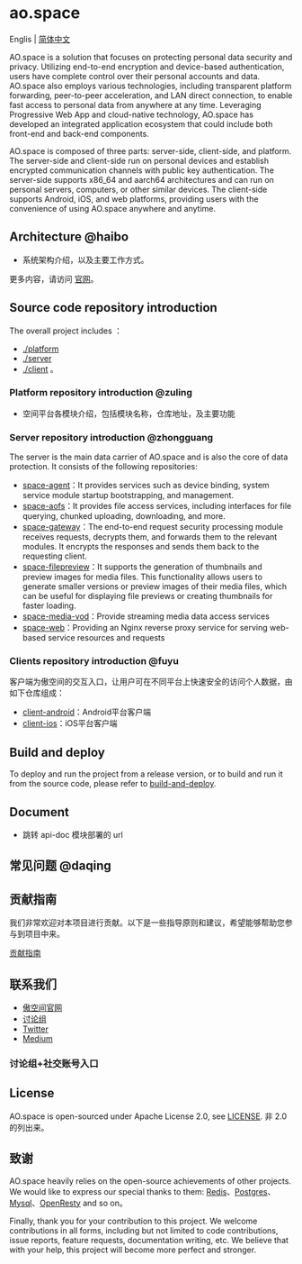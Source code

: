 # ao.space

Englis | [简体中文](./README_CN.md)

AO.space is a solution that focuses on protecting personal data security and privacy. Utilizing end-to-end encryption and device-based authentication, users have complete control over their personal accounts and data. AO.space also employs various technologies, including transparent platform forwarding, peer-to-peer acceleration, and LAN direct connection, to enable fast access to personal data from anywhere at any time. Leveraging Progressive Web App and cloud-native technology, AO.space has developed an integrated application ecosystem that could include both front-end and back-end components.

AO.space is composed of three parts: server-side, client-side, and platform. The server-side and client-side run on personal devices and establish encrypted communication channels with public key authentication. The server-side supports x86_64 and aarch64 architectures and can run on personal servers, computers, or other similar devices. The client-side supports Android, iOS, and web platforms, providing users with the convenience of using AO.space anywhere and anytime.

## Architecture @haibo

- 系统架构介绍，以及主要工作方式。

更多内容，请访问 [官网](https://ao.space/blog)。

## Source code repository introduction

The overall project includes ：

- [./platform](./platform/)
- [./server](./server/)
- [./client](./client/) 。

### Platform repository introduction  @zuling

- 空间平台各模块介绍，包括模块名称，仓库地址，及主要功能

### Server repository introduction @zhongguang

The server is the main data carrier of AO.space and is also the core of data protection. It consists of the following repositories:
  
- [space-agent](https://github.com/ao-space/space-agent)：It provides services such as device binding, system service module startup bootstrapping, and management.
- [space-aofs](https://github.com/ao-space/space-aofs)：It provides file access services, including interfaces for file querying, chunked uploading, downloading, and more.
- [space-gateway](https://github.com/ao-space/space-gateway)：The end-to-end request security processing module receives requests, decrypts them, and forwards them to the relevant modules. It encrypts the responses and sends them back to the requesting client.
- [space-filepreview](https://github.com/ao-space/space-filepreview)：It supports the generation of thumbnails and preview images for media files. This functionality allows users to generate smaller versions or preview images of their media files, which can be useful for displaying file previews or creating thumbnails for faster loading.
- [space-media-vod](https://github.com/ao-space/space-media-vod)：Provide streaming media data access services
- [space-web](https://github.com/ao-space/space-web)：Providing an Nginx reverse proxy service for serving web-based service resources and requests

### Clients repository introduction @fuyu

客户端为傲空间的交互入口，让用户可在不同平台上快速安全的访问个人数据，由如下仓库组成：

- [client-android](https://github.com/ao-space/client-android)：Android平台客户端
- [client-ios](https://github.com/ao-space/client-ios)：iOS平台客户端

## Build and deploy

To deploy and run the project from a release version, or to build and run it from the source code, please refer to [build-and-deploy](./docs/build-and-deploy.md).

## Document

- 跳转 api-doc 模块部署的 url

## 常见问题  @daqing

## 贡献指南 

我们非常欢迎对本项目进行贡献。以下是一些指导原则和建议，希望能够帮助您参与到项目中来。

[贡献指南](./docs/contribution-guidelines_CN.md)

## 联系我们

- [傲空间官网](https://ao.space)
- [讨论组](https://slack.ao.space)
- [Twitter](https://twitter.com/AOspaceOSC)
- [Medium](https://twitter.com/AOspaceOSC)

### 讨论组+社交账号入口

## License

AO.space is open-sourced under Apache License 2.0, see [LICENSE](xxx).
非 2.0 的列出来。

## 致谢

AO.space heavily relies on the open-source achievements of other projects. We would like to express our special thanks to them: [Redis](xx)、[Postgres](xxx)、 [Mysql](xxx)、[OpenResty](xxx) and so on。

Finally, thank you for your contribution to this project. We welcome contributions in all forms, including but not limited to code contributions, issue reports, feature requests, documentation writing, etc. We believe that with your help, this project will become more perfect and stronger.

